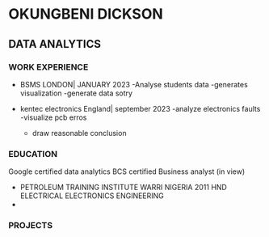 # OKUNGBENI DICKSON

## DATA ANALYTICS 

### WORK EXPERIENCE
+ BSMS LONDON|   JANUARY 2023
  -Analyse students data
  -generates visualization
  -generate data sotry

+ kentec electronics England|  september 2023 
  -analyze electronics faults
  -visualize pcb erros
  - draw reasonable conclusion 
  
### EDUCATION 
Google certified data analytics 
BCS certified Business analyst (in view) 

+ PETROLEUM TRAINING INSTITUTE  WARRI NIGERIA 2011
  HND ELECTRICAL ELECTRONICS ENGINEERING
+ 

### PROJECTS 
